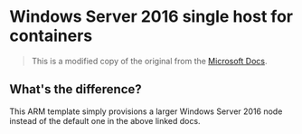 # Windows Server 2016 single host for containers

> This is a modified copy of the original from the [Microsoft Docs](https://github.com/MicrosoftDocs/Virtualization-Documentation/tree/live/windows-server-container-tools/containers-azure-template).

## What's the difference?

This ARM template simply provisions a larger Windows Server 2016 node instead of the default one in the above linked docs.

